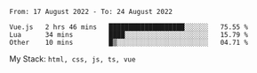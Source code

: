 <!--START_SECTION:waka-->

```text
From: 17 August 2022 - To: 24 August 2022

Vue.js   2 hrs 46 mins   ███████████████████░░░░░░   75.55 %
Lua      34 mins         ████░░░░░░░░░░░░░░░░░░░░░   15.79 %
Other    10 mins         █▒░░░░░░░░░░░░░░░░░░░░░░░   04.71 %
```

<!--END_SECTION:waka-->
My Stack: `html, css, js, ts, vue`
